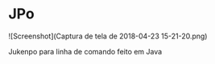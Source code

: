 # JPo
![Screenshot](Captura de tela de 2018-04-23 15-21-20.png)

Jukenpo para linha de comando feito em Java
